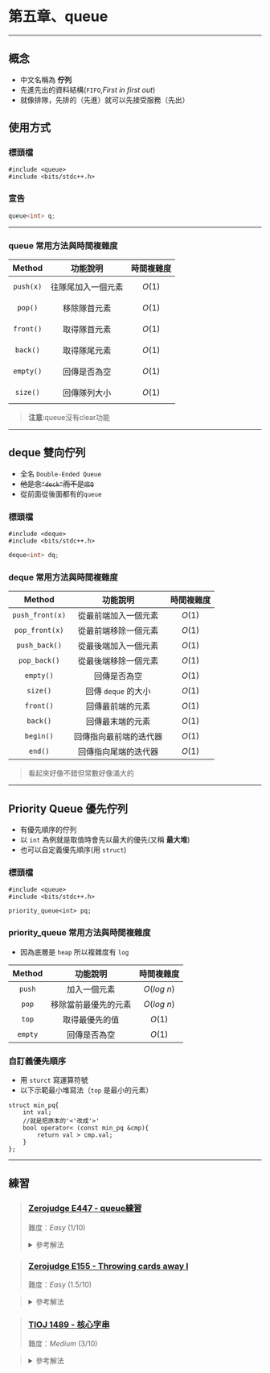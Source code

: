 # 第五章、queue
--- 
## 概念
- 中文名稱為 **佇列**
- 先進先出的資料結構(`FIFO`,*First in first out*)
- 就像排隊，先排的（先進）就可以先接受服務（先出）

## 使用方式
### 標頭檔
```cpp=
#include <queue>
#include <bits/stdc++.h>
```
### 宣告
```cpp
queue<int> q;
```
---
### queue 常用方法與時間複雜度

|   Method   |        功能說明             | 時間複雜度 |
|:----------:|:---------------------------:|:----------:|
| `push(x)`     | 往隊尾加入一個元素          | $$O(1)$$  |
| `pop()`      | 移除隊首元素                | $$O(1)$$  |
| `front()`    | 取得隊首元素                | $$O(1)$$  |
| `back()`     | 取得隊尾元素                | $$O(1)$$  |
| `empty()`    | 回傳是否為空                | $$O(1)$$  |
| `size()`     | 回傳隊列大小                | $$O(1)$$  |


> **注意**:queue沒有clear功能
---
## deque 雙向佇列

* 全名 `Double-Ended Queue`
* ~~他是念`"deck"`而不是`底Q`~~
* 從前面從後面都有的`queue`
    
### 標頭檔
```cpp=1
#include <deque>
#include <bits/stdc++.h>
```
```cpp
deque<int> dq;
```
### deque 常用方法與時間複雜度

|   Method    |        功能說明         | 時間複雜度 |
|:-----------:|:-----------------------:|:----------:|
| `push_front(x)`| 從最前端加入一個元素    |   $O(1)$     |
| `pop_front(x)` | 從最前端移除一個元素    |   $O(1)$     |
| `push_back()` | 從最後端加入一個元素    |   $O(1)$     |
| `pop_back()`  | 從最後端移除一個元素    |   $O(1)$     |
| `empty()`     | 回傳是否為空            |   $O(1)$     |
| `size()`      | 回傳 `deque` 的大小     |   $O(1)$     |
| `front()`     | 回傳最前端的元素        |  $O(1)$     |
| `back()`      | 回傳最末端的元素        |   $O(1)$     |
| `begin()`     | 回傳指向最前端的迭代器  |   $O(1)$     |
| `end()`       | 回傳指向尾端的迭代器    |   $O(1)$     |

> 看起來好像不錯但常數好像滿大的

---
## Priority Queue 優先佇列
- 有優先順序的佇列
- 以 `int` 為例就是取值時會先以最大的優先(又稱 **最大堆**)
- 也可以自定義優先順序(用 `struct`)
### 標頭檔
```cpp=
#include <queue>
#include <bits/stdc++.h>
```
```cpp=
priority_queue<int> pq;
```
### priority_queue 常用方法與時間複雜度
- 因為底層是 `heap` 所以複雜度有 `log`

|   Method   |        功能說明             | 時間複雜度 |
|:----------:|:---------------------------:|:----------:|
| `push`     | 加入一個元素                | $O(log\ n)$  |
| `pop`      | 移除當前最優先的元素        | $O(log\ n)$  |
| `top`      | 取得最優先的值              | $O(1)$      |
| `empty`    | 回傳是否為空                | $O(1)$      |


### 自訂義優先順序
- 用 `sturct` 寫運算符號
- 以下示範最小堆寫法（`top` 是最小的元素）
```cpp=
struct min_pq{
    int val;
    //就是把原本的'<'改成'>'
    bool operator< (const min_pq &cmp){
        return val > cmp.val;
    }
};
```
---
## 練習
> ### [Zerojudge E447 - queue練習](https://zerojudge.tw/ShowProblem?problemid=e447)
>
> 難度：*Easy* $(1/10)$
> <details>
> <summary>參考解法</summary>
>
> ```cpp
> #include <bits/stdc++.h>
> using namespace std;
> int main() {
>     queue<int>q;
>     int n;cin>>n;
>     for(int i =0;i<n;i++){
>         int a;cin>>a;
>         if(a == 1){
>             cin >> a;
>             q.push(a);
>         }else if(a == 2){
>             if(q.empty())cout << -1 << '\n';
>             else cout << q.front() << '\n';
>         }else{
>             if(!q.empty()){
>                 q.pop();
>             }
>         }
>     }
>     return 0;
> }
> ```
> 
> </details>

> ### [Zerojudge E155 - Throwing cards away I](https://zerojudge.tw/ShowProblem?problemid=e155)
>
> 難度：*Easy* $(1.5/10)$

> <details>
> <summary> 參考解法 </summary>
> 
> ```cpp
> #include <bits/stdc++.h>
> using namespace std;
> int main(){
>     int n;
>     while(cin>>n){
>         if(!n)break;
>         queue<int> q;
>         for(int i = 1;i<=n;i++){
>             q.push(i);
>         }
>         cout << "Discarded cards:";
>         if(n!=1){
>             cout << ' ';
>         }else cout <<endl <<"Remaining card: " << 1 << "\n";
>         while(q.size()!=1){
>             cout << q.front();
>             q.pop();
>             q.push(q.front());
>             q.pop();
>             if(q.size() == 1){
>                 cout << "\n";
>                 cout << "Remaining card: " << q.front();
>                 cout << "\n";
>             }else cout << ", ";
>         }
>     }    
> }
> ```
>  
> </details>


> ### [TIOJ 1489 - 核心字串](https://tioj.ck.tp.edu.tw/problems/1489)
>
> 難度：*Medium* $(3/10)$

> <details>
> <summary> 參考解法 </summary>
> 
> ```cpp
> #include <bits/stdc++.h>
> #define int int64_t
> using namespace std;
> 
> inline void solve(int n){
> 	string s;cin>>s;
> 	vector<queue<int>> ap(26);
> 	for(int i=0;i<n;i++){
> 		ap[s[i]-'a'].push(i);
> 	}
> 	for(int i=0;i<26;i++){
> 		if(ap[i].empty()){
> 			cout << "not found\n";
> 			return;
> 		}
> 	}
> 	int l=0,r = 0,segment;
> 	pair<int,int> ans;
> 	for(int i=0;i<26;i++){
> 		r = max(r,ap[i].front());
> 	}
> 	ans = {l,r};
> 	segment = r-l+1;
> 	bool check = false;
> 	while(r < n) {
> 		l += 1;
> 		for(int i=0;i<26;i++){
> 			while(ap[i].size() && ap[i].front() < l){
> 				ap[i].pop();
> 			}
> 			if(ap[i].empty()){
> 				check = true;
> 				break;
> 			}
> 			r = max(r,ap[i].front());
> 		}
> 		if(check)break;
> 		if(r-l+1 < segment){
> 			segment = r-l+1;
> 			ans = {l,r};
> 		}
> 	}
> 	for(int i=ans.first;i<=ans.second;i++){
> 		cout << s[i];
> 	}
> 	cout << '\n';
> }
> int32_t main(){
> 	ios_base::sync_with_stdio(0);
> 	cin.tie(0),cout.tie(0);
> 	int n;
> 	while(cin>>n){
> 		if(n)solve(n);
> 		else break;
> 	}
> }
> ``` 
> </details>




